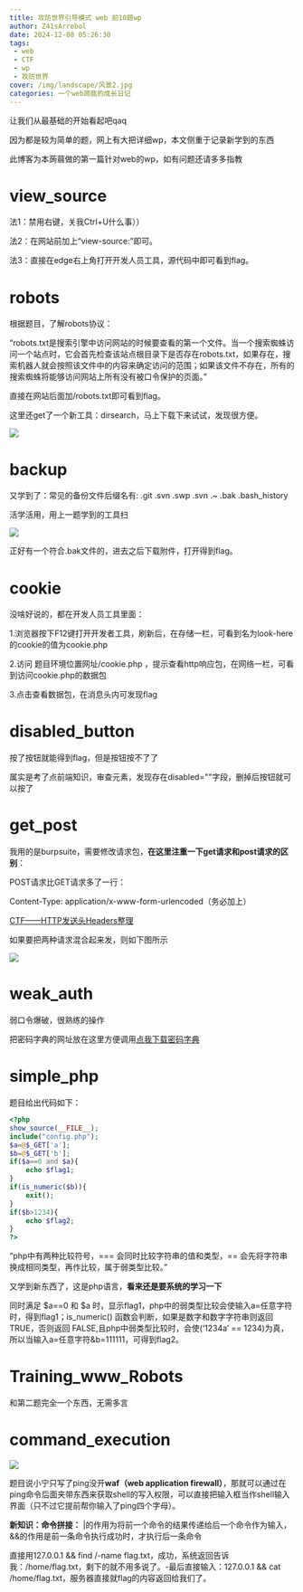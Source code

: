 ```yaml
---
title: 攻防世界引导模式 web 前10题wp
author: Z41sArrebol
date: 2024-12-08 05:26:30
tags: 
 - web
 - CTF
 - wp
 - 攻防世界
cover: /img/landscape/风景2.jpg
categories: 一个web蒟蒻的成长日记
---
```


让我们从最基础的开始看起吧qaq

因为都是较为简单的题，网上有大把详细wp，本文侧重于记录新学到的东西

此博客为本蒟蒻做的第一篇针对web的wp，如有问题还请多多指教

# view_source

法1：禁用右键，关我Ctrl+U什么事））

法2：在网站前加上“view-source:”即可。

法3：直接在edge右上角打开开发人员工具，源代码中即可看到flag。

# robots
根据题目，了解robots协议：

“robots.txt是搜索引擎中访问网站的时候要查看的第一个文件。当一个搜索蜘蛛访问一个站点时，它会首先检查该站点根目录下是否存在robots.txt，如果存在，搜索机器人就会按照该文件中的内容来确定访问的范围；如果该文件不存在，所有的搜索蜘蛛将能够访问网站上所有没有被口令保护的页面。”

直接在网站后面加/robots.txt即可看到flag。

这里还get了一个新工具：dirsearch，马上下载下来试试，发现很方便。

![](/img/GFSJ10/GFSJ1.png)

# backup

又学到了：常见的备份文件后缀名有: .git .svn .swp .svn .~ .bak .bash_history

活学活用，用上一题学到的工具扫

![](/img/GFSJ10/GFSJ2.png)

正好有一个符合.bak文件的，进去之后下载附件，打开得到flag。

# cookie

没啥好说的，都在开发人员工具里面：

1.浏览器按下F12键打开开发者工具，刷新后，在存储一栏，可看到名为look-here的cookie的值为cookie.php

2.访问 题目环境位置网址/cookie.php ，提示查看http响应包，在网络一栏，可看到访问cookie.php的数据包

3.点击查看数据包，在消息头内可发现flag

# disabled_button

按了按钮就能得到flag，但是按钮按不了了

属实是考了点前端知识，审查元素，发现存在disabled=""字段，删掉后按钮就可以按了

# get_post

我用的是burpsuite，需要修改请求包，**在这里注重一下get请求和post请求的区别**：

POST请求比GET请求多了一行：

Content-Type: application/x-www-form-urlencoded（务必加上）

[CTF——HTTP发送头Headers整理](https://blog.csdn.net/weixin_51735061/article/details/123647266 "非常好的博客，非常到位的总结")

如果要把两种请求混合起来发，则如下图所示

![](/img/GFSJ10/GFSJ3.png)


# weak_auth

弱口令爆破，很熟练的操作

把密码字典的网址放在这里方便调用[点我下载密码字典](https://weakpass.com/) 

# simple_php

题目给出代码如下：

```php
<?php
show_source(__FILE__);
include("config.php");
$a=@$_GET['a'];
$b=@$_GET['b'];
if($a==0 and $a){
    echo $flag1;
}
if(is_numeric($b)){
    exit();
}
if($b>1234){
    echo $flag2;
}
?>
```

“php中有两种比较符号，=== 会同时比较字符串的值和类型，== 会先将字符串换成相同类型，再作比较，属于弱类型比较。”

又学到新东西了，这是php语言，**看来还是要系统的学习一下**

同时满足 $a==0 和 $a 时，显示flag1，php中的弱类型比较会使输入a=任意字符时，得到flag1；is_numeric() 函数会判断，如果是数字和数字字符串则返回 TRUE，否则返回 FALSE,且php中弱类型比较时，会使(‘1234a’ == 1234)为真，所以当输入a=任意字符&b=111111，可得到flag2。

# Training_www_Robots

和第二题完全一个东西，无需多言

# command_execution

![](/img/GFSJ10/GFSJ4.png)

题目说小宁只写了ping没开**waf（web application firewall）**，那就可以通过在
ping命令后面夹带东西来获取shell的写入权限，可以直接把输入框当作shell输入
界面（只不过它提前帮你输入了ping四个字母）。

**新知识：命令拼接：** |的作用为将前一个命令的结果传递给后一个命令作为输入，&&的作用是前一条命令执行成功时，才执行后一条命令

直接用127.0.0.1 && find /-name flag.txt，成功，系统返回告诉我：/home/flag.txt，剩下的就不用多说了。-最后直接输入：127.0.0.1 && cat /home/flag.txt，服务器直接就flag的内容返回给我们了。


